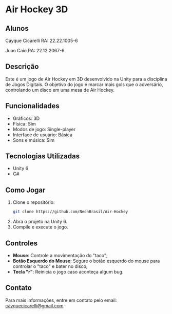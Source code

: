 # Air Hockey 3D

## Alunos
Cayque Cicarelli RA: 22.22.1005-6

Juan Caio RA: 22.12.2067-6

## Descrição
Este é um jogo de Air Hockey em 3D desenvolvido na Unity para a disciplina de Jogos Digitais. O objetivo do jogo é marcar mais gols que o adversário, controlando um disco em uma mesa de Air Hockey.

## Funcionalidades
- Gráficos: 3D
- Física: Sim
- Modos de jogo: Single-player
- Interface de usuário: Básica
- Sons e música: Sim

## Tecnologias Utilizadas
- Unity 6
- C#

## Como Jogar
1. Clone o repositório:
    ```bash
    git clone https://github.com/NeonBrasil/Air-Hockey
    ```
2. Abra o projeto na Unity 6.
3. Compile e execute o jogo.

## Controles
- **Mouse**: Controle a movimentação do "taco";
- **Botão Esquerdo do Mouse**: Segure o botão esquerdo do mouse para controlar o "taco" e bater no disco;
- **Tecla "r"**: Reinicia o jogo caso aconteça algum bug.

## Contato
Para mais informações, entre em contato pelo email: cayquecicarelli@gmail.com
